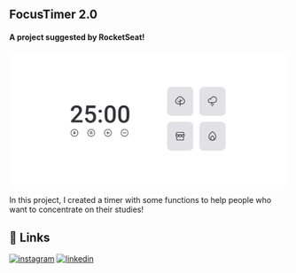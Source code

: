## FocusTimer 2.0

#### A project suggested by RocketSeat!  
<img src="/assets/readmepic.png">

In this project, I created a timer with some functions to help people who want to concentrate 
on their studies! 

## 🔗 Links
[![instagram](https://img.shields.io/badge/Instagram-E4405F?style=flat-square&logo=Instagram&logoColor=white)](https://instagram.com/kielrpl1)
[![linkedin](https://img.shields.io/badge/linkedin-0A66C2?style=for-the-badge&logo=linkedin&logoColor=white)](https://www.linkedin.com/in/ezequiel-rabello-1587002aa/)

